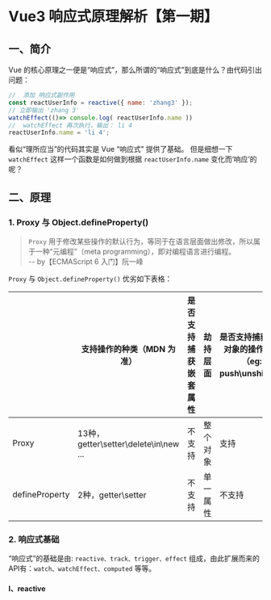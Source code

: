 <!--
 * @Author: monai
 * @Date: 2021-08-03 13:48:38
 * @LastEditors: monai
 * @LastEditTime: 2021-08-04 14:43:43
-->
# Vue3 响应式原理解析【第一期】

## 一、简介

Vue 的核心原理之一便是“响应式”，那么所谓的“响应式”到底是什么？由代码引出问题：
``` javascript
//  添加 响应式副作用
const reactUserInfo = reactive({ name: 'zhang3' }); 
// 立即输出 'zhang 3'
watchEffect(()=> console.log( reactUserInfo.name )) 
//  watchEffect 再次执行，输出： li 4
reactUserInfo.name = 'li 4'; 
```
看似“理所应当”的代码其实是 Vue “响应式” 提供了基础。 但是细想一下 `watchEffect` 这样一个函数是如何做到根据 `reactUserInfo.name` 变化而‘响应’的呢？

## 二、原理
### 1. Proxy 与 Object.defineProperty()
> `Proxy` 用于修改某些操作的默认行为，等同于在语言层面做出修改，所以属于一种“元编程”（meta programming），即对编程语言进行编程。  
> -- by【ECMAScript 6 入门】阮一峰

`Proxy` 与 `Object.defineProperty()` 优劣如下表格：

|     | 支持操作的种类（MDN 为准） | 是否支持捕获嵌套属性 | 劫持层面 | 是否支持捕获内置对象的操作方法（eg: push\unshift...） | 
|  ----  | ----  | ----  | ----  | ----  |
| Proxy  | 13种，getter\setter\delete\in\new ... | 不支持 | 整个对象 | 支持 |
| defineProperty  | 2种，getter\setter | 不支持 | 单一属性 | 不支持 |

### 2. 响应式基础
“响应式”的基础是由: `reactive、track、trigger、effect` 组成，由此扩展而来的API有：`watch、watchEffect、computed` 等等。

#### Ⅰ、reactive


